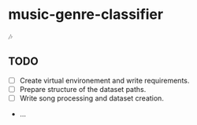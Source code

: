 # music-genre-classifier
:notes:

## TODO
- [ ] Create virtual environement and write requirements.
- [ ] Prepare structure of the dataset paths.
- [ ] Write song processing and dataset creation.
- ...
